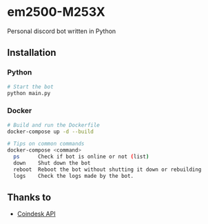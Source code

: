 # em2500-M253X

Personal discord bot written in Python

## Installation

### Python

```bash
# Start the bot
python main.py
```

### Docker

```bash
# Build and run the Dockerfile
docker-compose up -d --build

# Tips on common commands
docker-compose <command>
  ps      Check if bot is online or not (list)
  down    Shut down the bot
  reboot  Reboot the bot without shutting it down or rebuilding
  logs    Check the logs made by the bot.
```

## Thanks to

- [Coindesk API](https://www.coindesk.com/coindesk-api)

